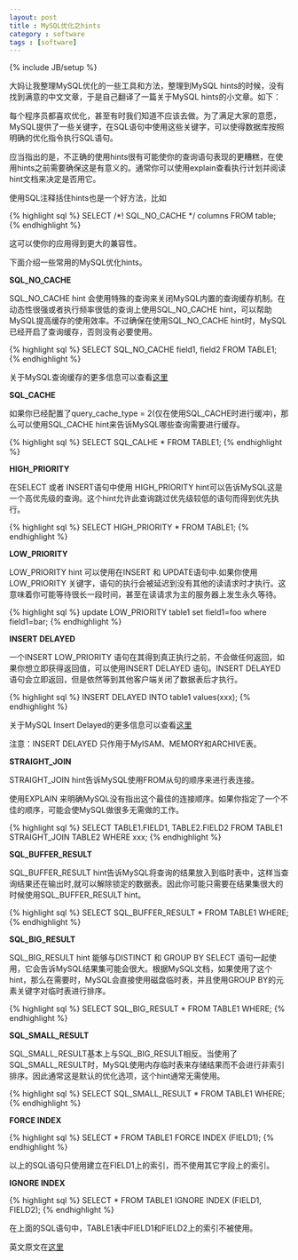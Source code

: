 ```yaml
---
layout: post
title : MySQL优化之hints
category : software
tags : [software]
---
```

{% include JB/setup %}

大妈让我整理MySQL优化的一些工具和方法，整理到MySQL hints的时候，没有找到满意的中文文章，于是自己翻译了一篇关于MySQL hints的小文章。如下：

每个程序员都喜欢优化，甚至有时我们知道不应该去做。为了满足大家的意愿，MySQL提供了一些关键字，在SQL语句中使用这些关键字，可以使得数据库按照明确的优化指令执行SQL语句。

应当指出的是，不正确的使用hints很有可能使你的查询语句表现的更糟糕，在使用hints之前需要确保这是有意义的。通常你可以使用explain查看执行计划并阅读hint文档来决定是否用它。

使用SQL注释括住hints也是一个好方法，比如

{% highlight sql %}
SELECT /*! SQL_NO_CACHE */ columns FROM table;
{% endhighlight %}

这可以使你的应用得到更大的兼容性。

下面介绍一些常用的MySQL优化hints。

**SQL_NO_CACHE**

SQL_NO_CACHE hint 会使用特殊的查询来关闭MySQL内置的查询缓存机制。在动态性很强或者执行频率很低的查询上使用SQL_NO_CACHE hint，可以帮助MySQL提高缓存的使用效率。不过确保在使用SQL_NO_CACHE hint时，MySQL已经开启了查询缓存，否则没有必要使用。

{% highlight sql %}
SELECT SQL_NO_CACHE field1, field2 FROM TABLE1;
{% endhighlight %}

关于MySQL查询缓存的更多信息可以查看[这里](http://www.petefreitag.com/item/390.cfm)

**SQL_CACHE**

如果你已经配置了query_cache_type = 2(仅在使用SQL_CACHE时进行缓冲)，那么可以使用SQL_CACHE hint来告诉MySQL哪些查询需要进行缓存。

{% highlight sql %}
SELECT SQL_CALHE * FROM TABLE1;
{% endhighlight %}

**HIGH_PRIORITY**

在SELECT 或者 INSERT语句中使用 HIGH_PRIORITY hint可以告诉MySQL这是一个高优先级的查询。这个hint允许此查询跳过优先级较低的语句而得到优先执行。

{% highlight sql %}
SELECT HIGH_PRIORITY * FROM TABLE1;
{% endhighlight %}

**LOW_PRIORITY**

LOW_PRIORITY hint 可以使用在INSERT 和 UPDATE语句中.如果你使用LOW_PRIORITY 关键字，语句的执行会被延迟到没有其他的读请求时才执行。这意味着你可能等待很长一段时间，甚至在读请求为主的服务器上发生永久等待。

{% highlight sql %}
update LOW_PRIORITY table1 set field1=foo where field1=bar;
{% endhighlight %}

**INSERT DELAYED**

一个INSERT LOW_PRIORITY 语句在其得到真正执行之前，不会做任何返回，如果你想立即获得返回值，可以使用INSERT DELAYED 语句。INSERT DELAYED 语句会立即返回，但是依然等到其他客户端关闭了数据表后才执行。

{% highlight sql %}
INSERT DELAYED INTO table1 values(xxx);
{% endhighlight %}

关于MySQL Insert Delayed的更多信息可以查看[这里](http://www.petefreitag.com/item/430.cfm)

注意：INSERT DELAYED 只作用于MyISAM、MEMORY和ARCHIVE表。

**STRAIGHT_JOIN**

STRAIGHT_JOIN hint告诉MySQL使用FROM从句的顺序来进行表连接。

使用EXPLAIN 来明确MySQL没有指出这个最佳的连接顺序。如果你指定了一个不佳的顺序，可能会使MySQL做很多无需做的工作。

{% highlight sql %}
SELECT TABLE1.FIELD1, TABLE2.FIELD2 FROM TABLE1 STRAIGHT_JOIN TABLE2 WHERE xxx;
{% endhighlight %}

**SQL_BUFFER_RESULT**

SQL_BUFFER_RESULT hint告诉MySQL将查询的结果放入到临时表中，这样当查询结果还在输出时,就可以解除锁定的数据表。因此你可能只需要在结果集很大的时候使用SQL_BUFFER_RESULT hint。

{% highlight sql %}
SELECT SQL_BUFFER_RESULT * FROM TABLE1 WHERE;
{% endhighlight %}

**SQL_BIG_RESULT**

SQL_BIG_RESULT hint 能够与DISTINCT 和 GROUP BY SELECT 语句一起使用，它会告诉MySQL结果集可能会很大。根据MySQL文档，如果使用了这个hint，那么在需要时，MySQL会直接使用磁盘临时表，并且使用GROUP BY的元素关键字对临时表进行排序。

{% highlight sql %}
SELECT SQL_BIG_RESULT * FROM TABLE1 WHERE;
{% endhighlight %}

**SQL_SMALL_RESULT**

SQL_SMALL_RESULT基本上与SQL_BIG_RESULT相反。当使用了SQL_SMALL_RESULT时，MySQL使用内存临时表来存储结果而不会进行非索引排序。因此通常这是默认的优化选项，这个hint通常无需使用。

{% highlight sql %}
SELECT SQL_SMALL_RESULT * FROM TABLE1 WHERE;
{% endhighlight %}

**FORCE INDEX**

{% highlight sql %}
SELECT * FROM TABLE1 FORCE INDEX (FIELD1);
{% endhighlight %}

以上的SQL语句只使用建立在FIELD1上的索引，而不使用其它字段上的索引。

**IGNORE INDEX**

{% highlight sql %}
SELECT * FROM TABLE1 IGNORE INDEX (FIELD1, FIELD2);
{% endhighlight %}

在上面的SQL语句中，TABLE1表中FIELD1和FIELD2上的索引不被使用。


英文原文在[这里](http://www.petefreitag.com/item/613.cfm)